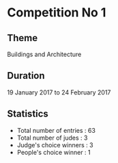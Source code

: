 # Competition No 1

## Theme
Buildings and Architecture

## Duration
19 January 2017 to 24 February 2017

## Statistics
* Total number of entries : 63
* Total number of judes : 3
* Judge's choice winners : 3
* People's choice winner : 1

